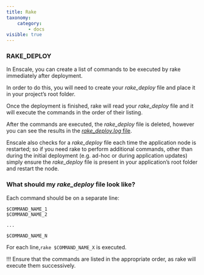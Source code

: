 ```yaml
---
title: Rake
taxonomy:
    category:
        - docs
visible: true
---
```


### RAKE_DEPLOY

In Enscale, you can create a list of commands to be executed by rake immediately after deployment.

In order to do this, you will need to create your _rake\_deploy_ file and place it in your project’s root folder.

Once the deployment is finished, rake will read your _rake\_deploy_ file and it will execute the commands in the order of their listing.

After the commands are executed, the _rake\_deploy_ file is deleted, however you can see the results in the [_rake\_deploy.log_ file](https://enscale.com/docs/10/environments/access/log-files).

Enscale also checks for a _rake\_deploy_ file each time the application node is restarted; so if you need rake to perform additional commands, other than during the initial deployment (e.g. ad-hoc or during application updates) simply ensure the _rake\_deploy_ file is present in your application’s root folder and restart the node.

### What should my _rake\_deploy_ file look like?

Each command should be on a separate line:
```
$COMMAND_NAME_1
$COMMAND_NAME_2

...

$COMMAND_NAME_N
```

For each line,`rake $COMMAND_NAME_X` is executed.

!!! Ensure that the commands are listed in the appropriate order, as rake will execute them successively.


